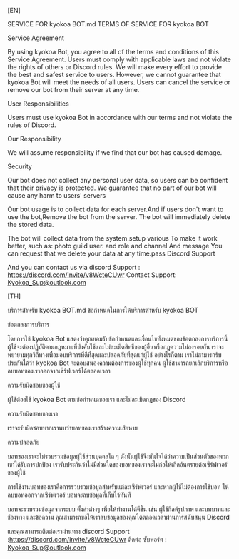 [EN]

SERVICE FOR kyokoa BOT.md TERMS OF SERVICE FOR kyokoa BOT

Service Agreement

By using kyokoa Bot, you agree to all of the terms and conditions of this Service Agreement. Users must comply with applicable laws and not violate the rights of others or Discord rules. We will make every effort to provide the best and safest service to users. However, we cannot guarantee that kyokoa Bot will meet the needs of all users. Users can cancel the service or remove our bot from their server at any time.

User Responsibilities

Users must use kyokoa Bot in accordance with our terms and not violate the rules of Discord.

Our Responsibility

We will assume responsibility if we find that our bot has caused damage.

Security

Our bot does not collect any personal user data, so users can be confident that their privacy is protected. We guarantee that no part of our bot will cause any harm to users' servers

Our bot usage is to collect data for each server.And if users don't want to use the bot,Remove the bot from the server. The bot will immediately delete the stored data.

The bot will collect data from the system.setup various To make it work better, such as: photo guild user. and role and channel And message You can request that we delete your data at any time.pass Discord Support 


And you can contact us via discord Support : https://discord.com/invite/v8WcteCUwr
Contact Support: Kyokoa_Sup@outlook.com

[TH]

บริการสำหรับ kyokoa BOT.md ข้อกำหนดในการให้บริการสำหรับ kyokoa BOT

ข้อตกลงการบริการ

โดยการใช้ kyokoa Bot แสดงว่าคุณยอมรับข้อกำหนดและเงื่อนไขทั้งหมดของข้อตกลงการบริการนี้ ผู้ใช้จะต้องปฏิบัติตามกฎหมายที่บังคับใช้และไม่ละเมิดสิทธิ์ของผู้อื่นหรือกฎความไม่ลงรอยกัน เราจะพยายามทุกวิถีทางเพื่อมอบบริการที่ดีที่สุดและปลอดภัยที่สุดแก่ผู้ใช้ อย่างไรก็ตาม เราไม่สามารถรับประกันได้ว่า kyokoa Bot จะตอบสนองความต้องการของผู้ใช้ทุกคน ผู้ใช้สามารถยกเลิกบริการหรือลบบอทของเราออกจากเซิร์ฟเวอร์ได้ตลอดเวลา

ความรับผิดชอบของผู้ใช้

ผู้ใช้ต้องใช้ kyokoa Bot ตามข้อกำหนดของเรา และไม่ละเมิดกฎของ Discord

ความรับผิดชอบของเรา

เราจะรับผิดชอบหากเราพบว่าบอทของเราสร้างความเสียหาย

ความปลอดภัย

บอทของเราจะไม่รวบรวมข้อมูลผู้ใช้ส่วนบุคคลใด ๆ ดังนั้นผู้ใช้จึงมั่นใจได้ว่าความเป็นส่วนตัวของพวกเขาได้รับการปกป้อง เรารับประกันว่าไม่มีส่วนใดของบอทของเราจะไม่ก่อให้เกิดอันตรายต่อเซิร์ฟเวอร์ของผู้ใช้

การใช้งานบอทของเราคือการรวบรวมข้อมูลสำหรับแต่ละเซิร์ฟเวอร์ และหากผู้ใช้ไม่ต้องการใช้บอท ให้ลบบอทออกจากเซิร์ฟเวอร์ บอทจะลบข้อมูลที่เก็บไว้ทันที

บอทจะรวบรวมข้อมูลจากระบบ ตั้งค่าต่างๆ เพื่อให้ทำงานได้ดีขึ้น เช่น ผู้ใช้กิลด์รูปภาพ และบทบาทและช่องทาง และข้อความ คุณสามารถขอให้เราลบข้อมูลของคุณได้ตลอดเวลาผ่านการสนับสนุน Discord 


และคุณสามารถติดต่อเราผ่านทาง discord Support :https://discord.com/invite/v8WcteCUwr
ติดต่อ ซับพอร์ต : Kyokoa_Sup@outlook.com
